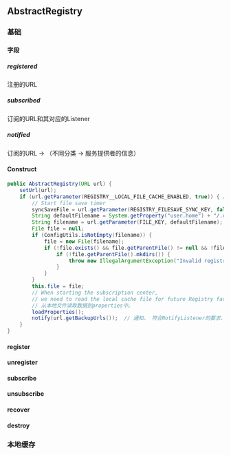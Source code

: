 ## AbstractRegistry

### 基础

#### 字段
##### registered
注册的URL
##### subscribed
订阅的URL和其对应的Listener
##### notified
订阅的URL ->  （不同分类 -> 服务提供者的信息）

#### Construct
```java
public AbstractRegistry(URL url) {
    setUrl(url);
    if (url.getParameter(REGISTRY__LOCAL_FILE_CACHE_ENABLED, true)) { // 默认为true
        // Start file save timer
        syncSaveFile = url.getParameter(REGISTRY_FILESAVE_SYNC_KEY, false);
        String defaultFilename = System.getProperty("user.home") + "/.dubbo/dubbo-registry-" + url.getParameter(APPLICATION_KEY) + "-" + url.getAddress().replaceAll(":", "-") + ".cache";
        String filename = url.getParameter(FILE_KEY, defaultFilename);
        File file = null;
        if (ConfigUtils.isNotEmpty(filename)) {
            file = new File(filename);
            if (!file.exists() && file.getParentFile() != null && !file.getParentFile().exists()) {
                if (!file.getParentFile().mkdirs()) {
                    throw new IllegalArgumentException("Invalid registry cache file " + file + ", cause: Failed to create directory " + file.getParentFile() + "!");
                }
            }
        }
        this.file = file;
        // When starting the subscription center,
        // we need to read the local cache file for future Registry fault tolerance processing.
        // 从本地文件读取数据到properties中。
        loadProperties();
        notify(url.getBackupUrls());  // 通知， 符合NotifyListener的要求，一次通知一个服务的一个类型的全量URL。
    }
}
```
#### register

#### unregister

#### subscribe

#### unsubscribe

#### recover

#### destroy

### 本地缓存